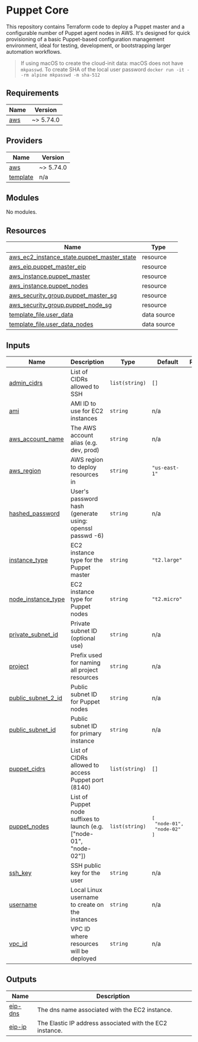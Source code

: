 # Puppet Core

This repository contains Terraform code to deploy a Puppet master and a configurable number of Puppet agent nodes in AWS. It's designed for quick provisioning of a basic Puppet-based configuration management environment, ideal for testing, development, or bootstrapping larger automation workflows.

> If using macOS to create the cloud-init data: macOS does not have `mkpasswd`. To create SHA of the local user password `docker run -it --rm alpine mkpasswd -m sha-512`

## Requirements

| Name | Version |
|------|---------|
| <a name="requirement_aws"></a> [aws](#requirement\_aws) | ~> 5.74.0 |

## Providers

| Name | Version |
|------|---------|
| <a name="provider_aws"></a> [aws](#provider\_aws) | ~> 5.74.0 |
| <a name="provider_template"></a> [template](#provider\_template) | n/a |

## Modules

No modules.

## Resources

| Name | Type |
|------|------|
| [aws_ec2_instance_state.puppet_master_state](https://registry.terraform.io/providers/hashicorp/aws/latest/docs/resources/ec2_instance_state) | resource |
| [aws_eip.puppet_master_eip](https://registry.terraform.io/providers/hashicorp/aws/latest/docs/resources/eip) | resource |
| [aws_instance.puppet_master](https://registry.terraform.io/providers/hashicorp/aws/latest/docs/resources/instance) | resource |
| [aws_instance.puppet_nodes](https://registry.terraform.io/providers/hashicorp/aws/latest/docs/resources/instance) | resource |
| [aws_security_group.puppet_master_sg](https://registry.terraform.io/providers/hashicorp/aws/latest/docs/resources/security_group) | resource |
| [aws_security_group.puppet_node_sg](https://registry.terraform.io/providers/hashicorp/aws/latest/docs/resources/security_group) | resource |
| [template_file.user_data](https://registry.terraform.io/providers/hashicorp/template/latest/docs/data-sources/file) | data source |
| [template_file.user_data_nodes](https://registry.terraform.io/providers/hashicorp/template/latest/docs/data-sources/file) | data source |

## Inputs

| Name | Description | Type | Default | Required |
|------|-------------|------|---------|:--------:|
| <a name="input_admin_cidrs"></a> [admin\_cidrs](#input\_admin\_cidrs) | List of CIDRs allowed to SSH | `list(string)` | `[]` | no |
| <a name="input_ami"></a> [ami](#input\_ami) | AMI ID to use for EC2 instances | `string` | n/a | yes |
| <a name="input_aws_account_name"></a> [aws\_account\_name](#input\_aws\_account\_name) | The AWS account alias (e.g. dev, prod) | `string` | n/a | yes |
| <a name="input_aws_region"></a> [aws\_region](#input\_aws\_region) | AWS region to deploy resources in | `string` | `"us-east-1"` | no |
| <a name="input_hashed_password"></a> [hashed\_password](#input\_hashed\_password) | User's password hash (generate using: openssl passwd -6) | `string` | n/a | yes |
| <a name="input_instance_type"></a> [instance\_type](#input\_instance\_type) | EC2 instance type for the Puppet master | `string` | `"t2.large"` | no |
| <a name="input_node_instance_type"></a> [node\_instance\_type](#input\_node\_instance\_type) | EC2 instance type for Puppet nodes | `string` | `"t2.micro"` | no |
| <a name="input_private_subnet_id"></a> [private\_subnet\_id](#input\_private\_subnet\_id) | Private subnet ID (optional use) | `string` | n/a | yes |
| <a name="input_project"></a> [project](#input\_project) | Prefix used for naming all project resources | `string` | n/a | yes |
| <a name="input_public_subnet_2_id"></a> [public\_subnet\_2\_id](#input\_public\_subnet\_2\_id) | Public subnet ID for Puppet nodes | `string` | n/a | yes |
| <a name="input_public_subnet_id"></a> [public\_subnet\_id](#input\_public\_subnet\_id) | Public subnet ID for primary instance | `string` | n/a | yes |
| <a name="input_puppet_cidrs"></a> [puppet\_cidrs](#input\_puppet\_cidrs) | List of CIDRs allowed to access Puppet port (8140) | `list(string)` | `[]` | no |
| <a name="input_puppet_nodes"></a> [puppet\_nodes](#input\_puppet\_nodes) | List of Puppet node suffixes to launch (e.g. ["node-01", "node-02"]) | `list(string)` | <pre>[<br>  "node-01",<br>  "node-02"<br>]</pre> | no |
| <a name="input_ssh_key"></a> [ssh\_key](#input\_ssh\_key) | SSH public key for the user | `string` | n/a | yes |
| <a name="input_username"></a> [username](#input\_username) | Local Linux username to create on the instances | `string` | n/a | yes |
| <a name="input_vpc_id"></a> [vpc\_id](#input\_vpc\_id) | VPC ID where resources will be deployed | `string` | n/a | yes |

## Outputs

| Name | Description |
|------|-------------|
| <a name="output_eip-dns"></a> [eip-dns](#output\_eip-dns) | The dns name associated with the EC2 instance. |
| <a name="output_eip-ip"></a> [eip-ip](#output\_eip-ip) | The Elastic IP address associated with the EC2 instance. |
